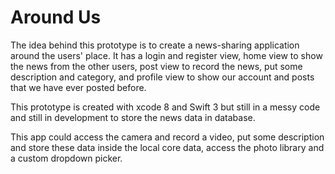 # Around Us

The idea behind this prototype is to create a news-sharing application around the users' place. It has a login and register view, home view to show the news from the other users, post view to record the news, put some description and category, and profile view to show our account and posts that we have ever posted before.

This prototype is created with xcode 8 and Swift 3 but still in a messy code and still in development to store the news data in database.

This app could access the camera and record a video, put some description and store these data inside the local core data, access the photo library and a custom dropdown picker.
